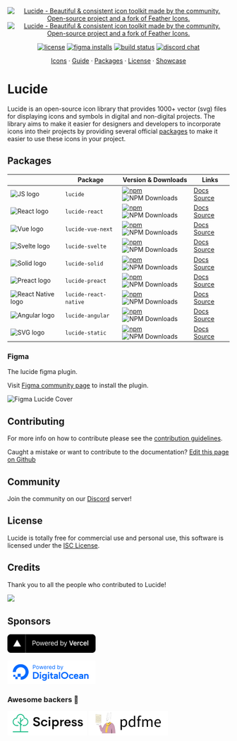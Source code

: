 <p align="center">
  <a href="https://github.com/lucide-icons/lucide#gh-light-mode-only">
    <img src="https://lucide.dev/lucide-logo-repo.svg#gh-light-mode-only" alt="Lucide - Beautiful & consistent icon toolkit made by the community. Open-source project and a fork of Feather Icons." width="480">
  </a>
  <a href="https://github.com/lucide-icons/lucide#gh-dark-mode-only">
    <img src="https://lucide.dev/lucide-logo-repo-dark.svg#gh-dark-mode-only" alt="Lucide - Beautiful & consistent icon toolkit made by the community. Open-source project and a fork of Feather Icons." width="480">
  </a>
</p>
<p align="center">
  <a href="https://github.com/lucide-icons/lucide/blob/main/LICENSE"><img src="https://img.shields.io/npm/l/lucide?style=for-the-badge" alt="license"></a>
  <a href="https://www.figma.com/community/plugin/939567362549682242/Lucide-Icons"><img src="https://img.shields.io/badge/Figma-f24e1e?logo=figma&logoColor=white&style=for-the-badge" alt="figma installs"></a>
  <a href="https://github.com/lucide-icons/lucide/actions/workflows/release.yml"><img src="https://img.shields.io/github/actions/workflow/status/lucide-icons/lucide/release.yml?style=for-the-badge" alt="build status"></a>
  <a href="https://discord.gg/EH6nSts"><img src="https://img.shields.io/discord/723074157486800936?logo=discord&colorB=5865f2&style=for-the-badge" alt="discord chat"></a>
</p>
<p align="center">
  <a href="https://lucide.dev/icons/">Icons</a>
  ·
  <a href="https://lucide.dev/guide/">Guide</a>
  ·
  <a href="https://lucide.dev/packages">Packages</a>
  ·
  <a href="https://lucide.dev/license">License</a>
  ·
  <a href="https://lucide.dev/showcase">Showcase</a>
</p>

# Lucide

Lucide is an open-source icon library that provides 1000+ vector (svg) files for displaying icons and symbols in digital and non-digital projects. The library aims to make it easier for designers and developers to incorporate icons into their projects by providing several official [packages](https://lucide.dev/packages) to make it easier to use these icons in your project.

## Packages

|  | Package | Version & Downloads | Links |
| --- | --- | --- | --- |
| <img src="https://lucide.dev/framework-logos/js.svg" alt="JS logo" width="48"> | `lucide` | [![npm](https://img.shields.io/npm/v/lucide?style=flat-square)](https://www.npmjs.com/package/lucide) ![NPM Downloads](https://img.shields.io/npm/dw/lucide?style=flat-square) | [Docs](https://lucide.dev/guide/packages/lucide) [Source](./packages/lucide) |
| <img src="https://lucide.dev/framework-logos/react.svg" alt="React logo" width="48"> | `lucide-react` | [![npm](https://img.shields.io/npm/v/lucide-react?style=flat-square)](https://www.npmjs.com/package/lucide-react) ![NPM Downloads](https://img.shields.io/npm/dw/lucide-react?style=flat-square) | [Docs](https://lucide.dev/guide/packages/lucide-react) [Source](./packages/lucide-react) |
| <img src="https://lucide.dev/framework-logos/vue.svg" alt="Vue logo" width="48"> | `lucide-vue-next` | [![npm](https://img.shields.io/npm/v/lucide-vue-next?style=flat-square)](https://www.npmjs.com/package/lucide-vue-next) ![NPM Downloads](https://img.shields.io/npm/dw/lucide-vue-next?style=flat-square) | [Docs](https://lucide.dev/guide/packages/lucide-vue-next) [Source](./packages/lucide-vue-next) |
| <img src="https://lucide.dev/framework-logos/svelte.svg" alt="Svelte logo" width="48"> | `lucide-svelte` | [![npm](https://img.shields.io/npm/v/lucide-svelte?style=flat-square)](https://www.npmjs.com/package/lucide-svelte) ![NPM Downloads](https://img.shields.io/npm/dw/lucide-svelte?style=flat-square) | [Docs](https://lucide.dev/guide/packages/lucide-svelte) [Source](./packages/lucide-svelte) |
| <img src="https://lucide.dev/framework-logos/solid.svg" alt="Solid logo" width="48"> | `lucide-solid` | [![npm](https://img.shields.io/npm/v/lucide-solid?style=flat-square)](https://www.npmjs.com/package/lucide-solid) ![NPM Downloads](https://img.shields.io/npm/dw/lucide-solid?style=flat-square) | [Docs](https://lucide.dev/guide/packages/lucide-solid) [Source](./packages/lucide-solid) |
| <img src="https://lucide.dev/framework-logos/preact.svg" alt="Preact logo" width="48"> | `lucide-preact` | [![npm](https://img.shields.io/npm/v/lucide-preact?style=flat-square)](https://www.npmjs.com/package/lucide-preact) ![NPM Downloads](https://img.shields.io/npm/dw/lucide-preact?style=flat-square) | [Docs](https://lucide.dev/guide/packages/lucide-preact) [Source](./packages/lucide-preact) |
| <img src="https://lucide.dev/framework-logos/react-native.svg" alt="React Native logo" width="48"> | `lucide-react-native` | [![npm](https://img.shields.io/npm/v/lucide-react-native?style=flat-square)](https://www.npmjs.com/package/lucide-react-native) ![NPM Downloads](https://img.shields.io/npm/dw/lucide-react-native?style=flat-square) | [Docs](https://lucide.dev/guide/packages/lucide-react-native) [Source](./packages/lucide-react-native) |
| <img src="https://lucide.dev/framework-logos/angular.svg" alt="Angular logo" width="48"> | `lucide-angular` | [![npm](https://img.shields.io/npm/v/lucide-angular?style=flat-square)](https://www.npmjs.com/package/lucide-angular) ![NPM Downloads](https://img.shields.io/npm/dw/lucide-angular?style=flat-square) | [Docs](https://lucide.dev/guide/packages/lucide-angular) [Source](./packages/lucide-angular) |
| <img src="https://lucide.dev/framework-logos/svg.svg" alt="SVG logo" width="48"> | `lucide-static` | [![npm](https://img.shields.io/npm/v/lucide-static?style=flat-square)](https://www.npmjs.com/package/lucide-static) ![NPM Downloads](https://img.shields.io/npm/dw/lucide-static?style=flat-square) | [Docs](https://lucide.dev/guide/packages/lucide-static) [Source](./packages/lucide-static) |

### Figma

The lucide figma plugin.

Visit [Figma community page](https://www.figma.com/community/plugin/939567362549682242/Lucide-Icons) to install the plugin.

<img width="420" src="https://www.figma.com/community/plugin/939567362549682242/thumbnail" alt="Figma Lucide Cover">

## Contributing

For more info on how to contribute please see the [contribution guidelines](https://github.com/lucide-icons/lucide/blob/main/CONTRIBUTING.md).

Caught a mistake or want to contribute to the documentation? [Edit this page on Github](https://github.com/lucide-icons/lucide/blob/main/README.md)

## Community

Join the community on our [Discord](https://discord.gg/EH6nSts) server!

## License

Lucide is totally free for commercial use and personal use, this software is licensed under the [ISC License](https://github.com/lucide-icons/lucide/blob/main/LICENSE).

## Credits

Thank you to all the people who contributed to Lucide!

<a href="https://github.com/lucide-icons/lucide/graphs/contributors">
<img src="https://opencollective.com/lucide-icons/contributors.svg?width=890" /></a>

## Sponsors

<a href="https://vercel.com?utm_source=lucide&utm_campaign=oss">
  <img src="docs/public/vercel.svg" alt="Powered by Vercel" width="200" />
</a>

<a href="https://www.digitalocean.com/?refcode=b0877a2caebd&utm_campaign=Referral_Invite&utm_medium=Referral_Program&utm_source=badge"><img src="docs/public/digitalocean.svg" width="200" alt="DigitalOcean Referral Badge" /></a>

### Awesome backers 🍺

<a href="https://www.scipress.io?utm_source=lucide"><img src="docs/public/sponsors/scipress.svg" width="180" alt="Scipress sponsor badge" /></a>
<a href="https://github.com/pdfme/pdfme"><img src="docs/public/sponsors/pdfme.svg" width="180" alt="pdfme sponsor badge" /></a>
